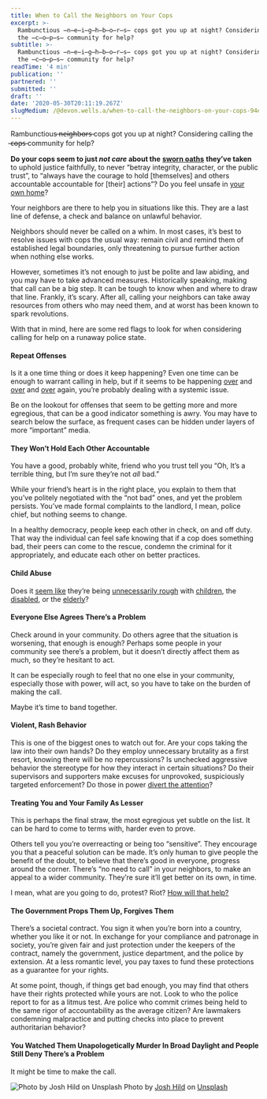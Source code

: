 ```yaml
---
title: When to Call the Neighbors on Your Cops
excerpt: >-
  Rambunctious ̶n̶e̶i̶g̶h̶b̶o̶r̶s̶ cops got you up at night? Considering calling
  the ̶c̶o̶p̶s̶ community for help?
subtitle: >-
  Rambunctious ̶n̶e̶i̶g̶h̶b̶o̶r̶s̶ cops got you up at night? Considering calling
  the ̶c̶o̶p̶s̶ community for help?
readTime: '4 min'
publication: ''
partnered: ''
submitted: ''
draft: ''
date: '2020-05-30T20:11:19.267Z'
slugMedium: /@devon.wells.a/when-to-call-the-neighbors-on-your-cops-94e9a8ec0059
---
```


Rambunctious ̶n̶e̶i̶g̶h̶b̶o̶r̶s̶ cops got you up at night? Considering calling the ̶c̶o̶p̶s̶ community for help?

**Do your cops seem to just _not care_ about the** [**sworn oaths**](https://www.theiacp.org/resources/resolution/law-enforcement-oath-of-honor) **they’ve taken** to uphold justice faithfully, to never “betray integrity, character, or the public trust”, to “always have the courage to hold \[themselves\] and others accountable accountable for \[their\] actions”? Do you feel unsafe in [your own home](https://www.insider.com/breonna-taylor-shot-dead-louisville-house-police-narcotics-bust-2020-5)?

Your neighbors are there to help you in situations like this. They are a last line of defense, a check and balance on unlawful behavior.

Neighbors should never be called on a whim. In most cases, it’s best to resolve issues with cops the usual way: remain civil and remind them of established legal boundaries, only threatening to pursue further action when nothing else works.

However, sometimes it’s not enough to just be polite and law abiding, and you may have to take advanced measures. Historically speaking, making that call can be a big step. It can be tough to know when and where to draw that line. Frankly, it’s scary. After all, calling your neighbors can take away resources from others who may need them, and at worst has been known to spark revolutions.

With that in mind, here are some red flags to look for when considering calling for help on a runaway police state.

#### Repeat Offenses

Is it a one time thing or does it keep happening? Even one time can be enough to warrant calling in help, but if it seems to be happening [over](https://medium.com/@nilegirl/how-eric-garners-murder-exposes-the-grimness-of-police-brutality-dc3114a6bc5c) and [over](https://medium.com/@andrehenry/the-only-justice-for-george-floyd-is-to-finally-abolish-slavery-in-the-u-s-4371cee1c869) and [over](https://medium.com/matter/michael-brown-b3a72a274328) again, you’re probably dealing with a systemic issue.

Be on the lookout for offenses that seem to be getting more and more egregious, that can be a good indicator something is awry. You may have to search below the surface, as frequent cases can be hidden under layers of more “important” media.

#### They Won’t Hold Each Other Accountable

You have a good, probably white, friend who you trust tell you “Oh, It’s a terrible thing, but I’m sure they’re not _all_ bad.”

While your friend’s heart is in the right place, you explain to them that you’ve politely negotiated with the “not bad” ones, and yet the problem persists. You’ve made formal complaints to the landlord, I mean, police chief, but nothing seems to change.

In a healthy democracy, people keep each other in check, on and off duty. That way the individual can feel safe knowing that if a cop does something bad, their peers can come to the rescue, condemn the criminal for it appropriately, and educate each other on better practices.

#### Child Abuse

Does it [seem like](https://medium.com/in-justice-today/free-meek-mill-philly-cops-panic-over-their-new-da-lapd-caught-planting-drugs-14-year-old-boy-2ddbda1b746f) they’re being [unnecessarily rough](https://slate.com/news-and-politics/2020/04/rancho-cordova-police-department-elijah-tufono-beating.html) with [children](https://www.nytimes.com/2015/01/23/us/in-tamir-rice-shooting-in-cleveland-many-errors-by-police-then-a-fatal-one.html), the [disabled](https://medium.com/@SIIPCampaigns/scotus-ruling-on-police-brutality-eliminates-right-to-due-process-for-disabled-black-men-3813b20d1283), or the [elderly](https://www.mijente.net/2018/01/police-murdered-elderly-man-clutching-crucifix-daughter-turned-grief-action/)?

#### Everyone Else Agrees There’s a Problem

Check around in your community. Do others agree that the situation is worsening, that enough is enough? Perhaps some people in your community see there’s a problem, but it doesn’t directly affect them as much, so they’re hesitant to act.

It can be especially rough to feel that no one else in your community, especially those with power, will act, so you have to take on the burden of making the call.

Maybe it’s time to band together.

#### Violent, Rash Behavior

This is one of the biggest ones to watch out for. Are your cops taking the law into their own hands? Do they employ unnecessary brutality as a first resort, knowing there will be no repercussions? Is unchecked aggressive behavior the stereotype for how they interact in certain situations? Do their supervisors and supporters make excuses for unprovoked, suspiciously targeted enforcement? Do those in power [divert the attention](https://www.cnn.com/2020/05/30/us/george-floyd-protests-saturday/index.html)?

#### Treating You and Your Family As Lesser

This is perhaps the final straw, the most egregious yet subtle on the list. It can be hard to come to terms with, harder even to prove.

Others tell you you’re overreacting or being too “sensitive”. They encourage you that a peaceful solution can be made. It’s only human to give people the benefit of the doubt, to believe that there’s good in everyone, progress around the corner. There’s “no need to call” in your neighbors, to make an appeal to a wider community. They’re sure it’ll get better on its own, in time.

I mean, what are you going to do, protest? Riot? [How will that help?](https://www.chicagotribune.com/columns/steve-chapman/ct-column-riots-minneapolis-police-george-floyd-chapman-20200529-fm2w4j3ntvcwnkjexceyhbnjmu-story.html)

#### The Government Props Them Up, Forgives Them

There’s a societal contract. You sign it when you’re born into a country, whether you like it or not. In exchange for your compliance and patronage in society, you’re given fair and just protection under the keepers of the contract, namely the government, justice department, and the police by extension. At a less romantic level, you pay taxes to fund these protections as a guarantee for your rights.

At some point, though, if things get bad enough, you may find that others have their rights protected while yours are not. Look to who the police report to for as a litmus test. Are police who commit crimes being held to the same rigor of accountability as the average citizen? Are lawmakers condemning malpractice and putting checks into place to prevent authoritarian behavior?

#### You Watched Them Unapologetically Murder In Broad Daylight and People Still Deny There’s a Problem

It might be time to make the call.

![Photo by [Josh Hild](https://unsplash.com/@joshhild?utm_source=medium&utm_medium=referral) on [Unsplash](https://unsplash.com?utm_source=medium&utm_medium=referral)](https://cdn-images-1.medium.com/max/800/0*da07-Uil-Xni4QQZ)
Photo by [Josh Hild](https://unsplash.com/@joshhild?utm_source=medium&utm_medium=referral) on [Unsplash](https://unsplash.com?utm_source=medium&utm_medium=referral)